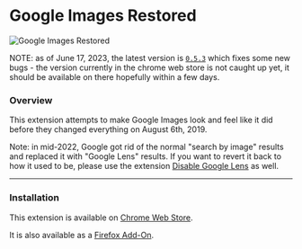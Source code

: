 Google Images Restored
=====
![Google Images Restored](https://i.imgur.com/wcAG1iw.png)

NOTE: as of June 17, 2023, the latest version is [`0.5.3`](https://github.com/fanfare/googleimagesrestored/releases/0.5.3/) which fixes some new bugs - the version currently in the chrome web store is not caught up yet, it should be available on there hopefully within a few days.

### Overview

This extension attempts to make Google Images look and feel like it did before they changed everything on August 6th, 2019.

Note: in mid-2022, Google got rid of the normal "search by image" results and replaced it with "Google Lens" results. If you want to revert it back to how it used to be, please use the extension [Disable Google Lens](https://github.com/fanfare/disablegooglelens) as well.

---

### Installation

This extension is available on [Chrome Web Store](https://chrome.google.com/webstore/detail/google-images-restored/ncndcebmkibkhopclfdjfacgfholcghi).

It is also available as a [Firefox Add-On](https://addons.mozilla.org/en-US/firefox/addon/google-images-restored-backup).
